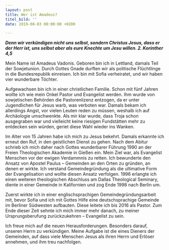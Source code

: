 ```yaml
---
layout: post
title: Wer ist Amadeus?
titel_bild: ''
date: 2019-08-03 00:00:00 +0200

---
```

**_Denn wir verkündigen nicht uns selbst, sondern Christus Jesus, dass er der Herr ist, uns selbst aber als eure Knechte um Jesu willen. 2. Korinther 4,5_**

Mein Name ist Amadeus Vadonis. Geboren bin ich in Lettland, damals Teil der Sowjetunion. Durch Gottes Gnade durften wir als politische Flüchtlinge in die Bundesrepublik einreisen. Ich bin mit Sofia verheiratet, und wir haben vier wunderbare Töchter.

Aufgewachsen bin ich in einer christlichen Familie. Schon mit fünf Jahren wollte ich wie mein Onkel Pastor und Evangelist werden. Ihm wurde von sowjetischen Behörden die Pastorenlizenz entzogen, da er unter Jugendlichen für Jesus warb, was verboten war. Damals bekam ich allerdings Angst, vor vielen Leuten reden zu müssen, weshalb ich auf Archäologie umschwenkte. Als mir klar wurde, dass Troja schon ausgegraben war und vielleicht keine riesigen Fundstätten mehr zu entdecken sein würden, geriet diese Wahl wieder ins Wanken.

Im Alter von 15 Jahren habe ich mich zu Jesus bekehrt. Damals erkannte ich erneut den Ruf, in den geistlichen Dienst zu gehen. Nach dem Abitur schrieb ich mich daher nach Gottes wunderbarer Führung 1990 an der Freien Theologischen Akademie in Gießen ein. Mein Ziel war, als Evangelist Menschen vor der ewigen Verdammnis zu retten. Ich bewunderte den Ansatz von Apostel Paulus – Gemeinden an den Orten zu gründen, an denen er wirkte. Ich verstand Gemeindegründung als die ultimative Form der Evangelisation und wollte diesen Ansatz verfolgen. 1996 erlangte ich einen weiteren theologischen Abschluss am Dallas Theological Seminary, diente in einer Gemeinde in Kalifornien und zog Ende 1998 nach Berlin um.

Zuerst wirkte ich in einer englischsprachigen Gemeindegründungsarbeit mit, bevor Sofia und ich mit Gottes Hilfe eine deutschsprachige Gemeinde im Berliner Südwesten aufbauten. Diese leitete ich bis 2016 als Pastor. Zum Ende dieser Zeit sehnte ich mich immer mehr danach, zu meiner Ursprungsberufung zurückzukehren – Evangelist zu sein.

Ich freue mich auf die neuen Herausforderungen. Besonders darauf, unseren Herrn zu verkündigen. Meine Aufgabe ist die eines Dieners der Gemeinden, auf dass viele Menschen Jesus als ihren Herrn und Erlöser annehmen, und ihm treu nachfolgen.